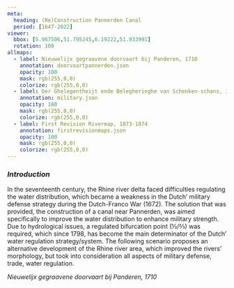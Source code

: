 ```yaml
---
meta:
  heading: (Re)Construction Pannerden Canal
  period: [1647-2022]
viewer:
  bbox: [5.967506,51.795245,6.19222,51.933991]
  rotation: 100
allmaps:
  - label: Nieuwelijx gegraavene doorvaart bij Panderen, 1710
    annotation: doorvaartpannerden.json
    opacity: 100
    mask: rgb(255,0,0)
    colorize: rgb(255,0,0)
  - label: Der Ghelegentheijt ende Belegheringhe van Schenken-schans, 1647
    annotation: military.json
    opacity: 100
    mask: rgb(255,0,0)
    colorize: rgb(255,0,0)
  - label: First Revision Rivermap, 1873-1874
    annotation: firstrevisionmaps.json
    opacity: 100
    mask: rgb(255,0,0)
    colorize: rgb(255,0,0)
---
```


### _Introduction_

In the seventeenth century, the Rhine river delta faced difficulties regulating the water distribution, which became a weakness in the Dutch’ military defense strategy during the Dutch-Franco War (1672). The solution that was provided, the construction of a canal near Pannerden, was aimed specifically to improve the water distribution to enhance military strength. Due to hydrological issues, a regulated bifurcation point (⅓/⅔) was required, which since 1798, has become the main determinator of the Dutch’ water regulation strategy/system. 
The following scenario proposes an alternative development of the Rhine river area, which improved the rivers’ morphology, but took into consideration all aspects of military defense, trade, water regulation.

_Nieuwelijx gegraavene doorvaart bij Panderen, 1710_